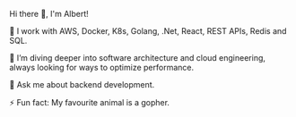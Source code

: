 Hi there 👋, I'm Albert!

🔭 I work with AWS, Docker, K8s, Golang, .Net, React, REST APIs, Redis and SQL.

🌱 I’m diving deeper into software architecture and cloud engineering, always looking for ways to optimize performance.

💬 Ask me about backend development.

⚡ Fun fact: My favourite animal is a gopher.
